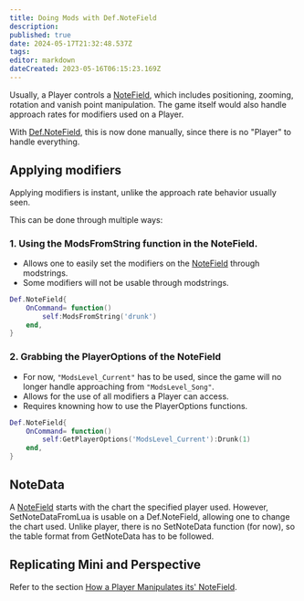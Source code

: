 ```yaml
---
title: Doing Mods with Def.NoteField
description: 
published: true
date: 2024-05-17T21:32:48.537Z
tags: 
editor: markdown
dateCreated: 2023-05-16T06:15:23.169Z
---
```


Usually, a Player controls a [NoteField](/en/dev/actors/actortypes/notefield/), which includes positioning, zooming, rotation and vanish point manipulation. The game itself would also handle approach rates for modifiers used on a Player.

With [Def.NoteField](/en/dev/actors/actortypes/notefield/), this is now done manually, since there is no "Player" to handle everything.

## Applying modifiers

Applying modifiers is instant, unlike the approach rate behavior usually seen.

This can be done through multiple ways:

### 1. Using the ModsFromString function in the NoteField.
- Allows one to easily set the modifiers on the [NoteField](/en/dev/actors/actortypes/notefield/_index) through modstrings.
- Some modifiers will not be usable through modstrings.

```lua
Def.NoteField{
	OnCommand= function()
		self:ModsFromString('drunk')
	end,
}
```

### 2. Grabbing the PlayerOptions of the NoteField
- For now, `"ModsLevel_Current"` has to be used, since the game will no longer handle approaching from `"ModsLevel_Song"`.
- Allows for the use of all modifiers a Player can access.
- Requires knowning how to use the PlayerOptions functions.

```lua
Def.NoteField{
	OnCommand= function()
		self:GetPlayerOptions('ModsLevel_Current'):Drunk(1)
	end,
}
```

## NoteData

A [NoteField](/en/dev/actors/actortypes/notefield/) starts with the chart the specified player used. However, SetNoteDataFromLua is usable on a Def.NoteField, allowing one to change the chart used. Unlike player, there is no SetNoteData function (for now), so the table format from GetNoteData has to be followed.

## Replicating Mini and Perspective

Refer to the section [How a Player Manipulates its' NoteField](/en/dev/actors/actortypes/notefield/NoteField-PlayerManipulation).
